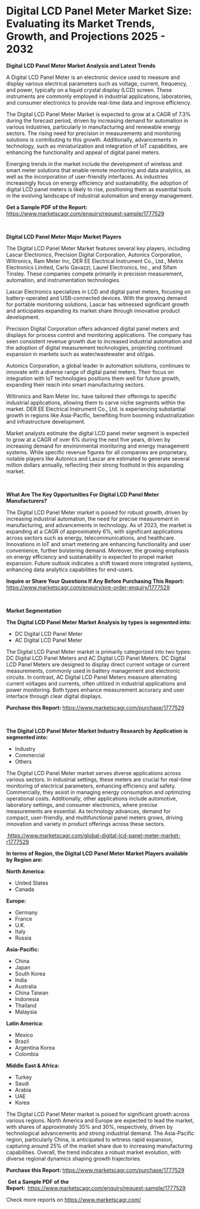 <p><h1>Digital LCD Panel Meter Market Size: Evaluating its Market Trends, Growth, and Projections 2025 - 2032</h1></p><p><strong>Digital LCD Panel Meter Market Analysis and Latest Trends</strong></p>
<p><p>A Digital LCD Panel Meter is an electronic device used to measure and display various electrical parameters such as voltage, current, frequency, and power, typically on a liquid crystal display (LCD) screen. These instruments are commonly employed in industrial applications, laboratories, and consumer electronics to provide real-time data and improve efficiency.</p><p>The Digital LCD Panel Meter Market is expected to grow at a CAGR of 7.3% during the forecast period, driven by increasing demand for automation in various industries, particularly in manufacturing and renewable energy sectors. The rising need for precision in measurements and monitoring solutions is contributing to this growth. Additionally, advancements in technology, such as miniaturization and integration of IoT capabilities, are enhancing the functionality and appeal of digital panel meters.</p><p>Emerging trends in the market include the development of wireless and smart meter solutions that enable remote monitoring and data analytics, as well as the incorporation of user-friendly interfaces. As industries increasingly focus on energy efficiency and sustainability, the adoption of digital LCD panel meters is likely to rise, positioning them as essential tools in the evolving landscape of industrial automation and energy management.</p></p>
<p><strong>Get a Sample PDF of the Report:&nbsp;</strong> <a href="https://www.marketscagr.com/enquiry/request-sample/1777529?utm_campaign=2882&utm_medium=2&utm_source=Github&utm_content=ia&utm_term=09042025&utm_id=digital-lcd-panel-meter">https://www.marketscagr.com/enquiry/request-sample/1777529</a></p>
<p>&nbsp;</p>
<p><strong>Digital LCD Panel Meter Major Market Players</strong></p>
<p><p>The Digital LCD Panel Meter Market features several key players, including Lascar Electronics, Precision Digital Corporation, Autonics Corporation, Wiltronics, Ram Meter Inc, DER EE Electrical Instrument Co., Ltd., Metrix Electronics Limited, Carlo Gavazzi, Laurel Electronics, Inc., and Sifam Tinsley. These companies compete primarily in precision measurement, automation, and instrumentation technologies.</p><p>Lascar Electronics specializes in LCD and digital panel meters, focusing on battery-operated and USB-connected devices. With the growing demand for portable monitoring solutions, Lascar has witnessed significant growth and anticipates expanding its market share through innovative product development.</p><p>Precision Digital Corporation offers advanced digital panel meters and displays for process control and monitoring applications. The company has seen consistent revenue growth due to increased industrial automation and the adoption of digital measurement technologies, projecting continued expansion in markets such as water/wastewater and oil/gas.</p><p>Autonics Corporation, a global leader in automation solutions, continues to innovate with a diverse range of digital panel meters. Their focus on integration with IoT technologies positions them well for future growth, expanding their reach into smart manufacturing sectors.</p><p>Wiltronics and Ram Meter Inc. have tailored their offerings to specific industrial applications, allowing them to carve niche segments within the market. DER EE Electrical Instrument Co., Ltd. is experiencing substantial growth in regions like Asia-Pacific, benefiting from booming industrialization and infrastructure development.</p><p>Market analysts estimate the digital LCD panel meter segment is expected to grow at a CAGR of over 6% during the next five years, driven by increasing demand for environmental monitoring and energy management systems. While specific revenue figures for all companies are proprietary, notable players like Autonics and Lascar are estimated to generate several million dollars annually, reflecting their strong foothold in this expanding market.</p></p>
<p>&nbsp;</p>
<p><strong>What Are The Key Opportunities For Digital LCD Panel Meter Manufacturers?</strong></p>
<p><p>The Digital LCD Panel Meter market is poised for robust growth, driven by increasing industrial automation, the need for precise measurement in manufacturing, and advancements in technology. As of 2023, the market is expanding at a CAGR of approximately 6%, with significant applications across sectors such as energy, telecommunications, and healthcare. Innovations in IoT and smart metering are enhancing functionality and user convenience, further bolstering demand. Moreover, the growing emphasis on energy efficiency and sustainability is expected to propel market expansion. Future outlook indicates a shift toward more integrated systems, enhancing data analytics capabilities for end-users.</p></p>
<p><strong>Inquire or Share Your Questions If Any Before Purchasing This Report:</strong> <a href="https://www.marketscagr.com/enquiry/pre-order-enquiry/1777529?utm_campaign=2882&utm_medium=2&utm_source=Github&utm_content=ia&utm_term=09042025&utm_id=digital-lcd-panel-meter">https://www.marketscagr.com/enquiry/pre-order-enquiry/1777529</a></p>
<p>&nbsp;</p>
<p><strong>Market Segmentation</strong></p>
<p><strong>The Digital LCD Panel Meter Market Analysis by types is segmented into:</strong></p>
<p><ul><li>DC Digital LCD Panel Meter</li><li>AC Digital LCD Panel Meter</li></ul></p>
<p><p>The Digital LCD Panel Meter market is primarily categorized into two types: DC Digital LCD Panel Meters and AC Digital LCD Panel Meters. DC Digital LCD Panel Meters are designed to display direct current voltage or current measurements, commonly used in battery management and electronic circuits. In contrast, AC Digital LCD Panel Meters measure alternating current voltages and currents, often utilized in industrial applications and power monitoring. Both types enhance measurement accuracy and user interface through clear digital displays.</p></p>
<p><strong>Purchase this Report:&nbsp;</strong><a href="https://www.marketscagr.com/purchase/1777529?utm_campaign=2882&utm_medium=2&utm_source=Github&utm_content=ia&utm_term=09042025&utm_id=digital-lcd-panel-meter">https://www.marketscagr.com/purchase/1777529</a></p>
<p>&nbsp;</p>
<p><strong>The Digital LCD Panel Meter Market Industry Research by Application is segmented into:</strong></p>
<p><ul><li>Industry</li><li>Commercial</li><li>Others</li></ul></p>
<p><p>The Digital LCD Panel Meter market serves diverse applications across various sectors. In industrial settings, these meters are crucial for real-time monitoring of electrical parameters, enhancing efficiency and safety. Commercially, they assist in managing energy consumption and optimizing operational costs. Additionally, other applications include automotive, laboratory settings, and consumer electronics, where precise measurements are essential. As technology advances, demand for compact, user-friendly, and multifunctional panel meters grows, driving innovation and variety in product offerings across these sectors.</p></p>
<p><a href="https://www.marketscagr.com/global-digital-lcd-panel-meter-market-r1777529?utm_campaign=2882&utm_medium=2&utm_source=Github&utm_content=ia&utm_term=09042025&utm_id=digital-lcd-panel-meter">&nbsp;https://www.marketscagr.com/global-digital-lcd-panel-meter-market-r1777529</a></p>
<p><strong>In terms of Region, the Digital LCD Panel Meter Market Players available by Region are:</strong></p>
<p>
    <p> <strong> North America: </strong>
        <ul>
            <li>United States</li>
            <li>Canada</li>
        </ul>
        </p> 
    <p> <strong> Europe: </strong>
        <ul>
            <li>Germany</li>
            <li>France</li>
            <li>U.K.</li>
            <li>Italy</li>
            <li>Russia</li>
        </ul>
        </p> 
    <p> <strong> Asia-Pacific: </strong>
        <ul>
            <li>China</li>
            <li>Japan</li>
            <li>South Korea</li>
            <li>India</li>
            <li>Australia</li>
            <li>China Taiwan</li>
            <li>Indonesia</li>
            <li>Thailand</li>
            <li>Malaysia</li>
        </ul>
        </p> 
    <p> <strong> Latin America: </strong>
        <ul>
            <li>Mexico</li>
            <li>Brazil</li>
            <li>Argentina Korea</li>
            <li>Colombia</li>
        </ul>
        </p> 
    <p> <strong> Middle East & Africa: </strong>
        <ul>
            <li>Turkey</li>
            <li>Saudi</li>
            <li>Arabia</li>
            <li>UAE</li>
            <li>Korea</li>
        </ul>
    </p>
    </p>
<p><p>The Digital LCD Panel Meter market is poised for significant growth across various regions. North America and Europe are expected to lead the market, with shares of approximately 35% and 30%, respectively, driven by technological advancements and strong industrial demand. The Asia-Pacific region, particularly China, is anticipated to witness rapid expansion, capturing around 25% of the market share due to increasing manufacturing capabilities. Overall, the trend indicates a robust market evolution, with diverse regional dynamics shaping growth trajectories.</p></p>
<p><strong>Purchase this Report: </strong><a href="https://www.marketscagr.com/purchase/1777529?utm_campaign=2882&utm_medium=2&utm_source=Github&utm_content=ia&utm_term=09042025&utm_id=digital-lcd-panel-meter">https://www.marketscagr.com/purchase/1777529</a></p>
<p>&nbsp;<strong>Get a Sample PDF of the Report:&nbsp;&nbsp;</strong><a href="https://www.marketscagr.com/enquiry/request-sample/1777529?utm_campaign=2882&utm_medium=2&utm_source=Github&utm_content=ia&utm_term=09042025&utm_id=digital-lcd-panel-meter">https://www.marketscagr.com/enquiry/request-sample/1777529</a></p>
<p><strong></strong></p>
<p>Check more reports on <a href="https://www.marketscagr.com/?utm_campaign=2882&utm_medium=2&utm_source=Github&utm_content=ia&utm_term=09042025&utm_id=digital-lcd-panel-meter">https://www.marketscagr.com/</a></p>